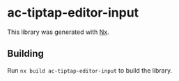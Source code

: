 # ac-tiptap-editor-input

This library was generated with [Nx](https://nx.dev).

## Building

Run `nx build ac-tiptap-editor-input` to build the library.
